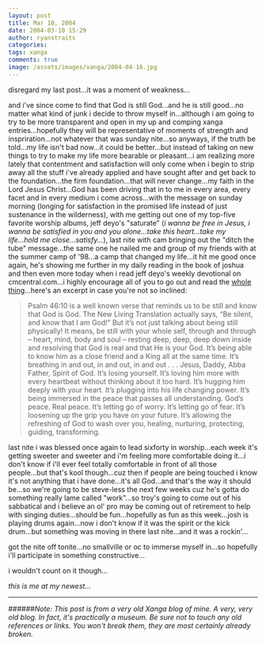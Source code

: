```yaml
---
layout: post
title: Mar 10, 2004
date: 2004-03-10 15:29
author: ryanstraits
categories:
tags: xanga
comments: true
image: /assets/images/xanga/2004-04-16.jpg
---
```

disregard my last post...it was a moment of weakness...

<!-- break -->

and i've since come to find that God is still God...and he is still good...no matter what kind of junk i decide to throw myself in...although i am going to try to be more transparent and open in my up and comping xanga entries...hopefully they will be representative of moments of strength and inspriration...not whatever that was sunday nite...so anyways, if the truth be told...my life isn't bad now...it could be better...but instead of taking on new things to try to make my life more bearable or pleasant...i am realizing more lately that contentment and satisfaction will only come when i begin to strip away all the stuff i've already applied and have sought after and get back to the foundation...the firm foundation...that will never change...my faith in the Lord Jesus Christ...God has been driving that in to me in every area, every facet and in every medium i come across...with the message on sunday morning (longing for satisfaction in the promised life instead of just sustenance in the wilderness), with me getting out one of my top-five favorite worship albums, jeff deyo's "saturate" (<em>i wanna be free in Jesus, i wanna be satisfied in you and you alone...take this heart...take my life...hold me close...satisfy...</em>), last nite with cam bringing out the "ditch the tube" message...the same one he nailed me and group of my friends with at the summer camp of '98...a camp that changed my life...it hit me good once again, he's showing me further in my daily reading in the book of joshua and then even more today when i read jeff deyo's weekly devotional on cmcentral.com...i highly encourage all of you to go out and read the <a href="http://www.cmcentral.com/devo/2.html" target="_blank">whole thing</a>...here's an excerpt in case you're not so inclined:

<!-- break -->

>Psalm 46:10 is a well known verse that reminds us to be still and know that God is God. The New Living Translation actually says, “Be silent, and know that I am God!” But it’s not just talking about being still physically! It means, be still with your whole self, through and through – heart, mind, body and soul – resting deep, deep, deep down inside and resolving that God is real and that He is your God. It’s being able to know him as a close friend and a King all at the same time. It’s breathing in and out, in and out, in and out . . . Jesus, Daddy, Abba Father, Spirit of God. It’s losing yourself. It’s loving him more with every heartbeat without thinking about it too hard. It’s hugging him deeply with your heart. It’s plugging into his life changing power. It’s being immersed in the peace that passes all understanding. God’s peace. Real peace. It’s letting go of worry. It’s letting go of fear. It’s loosening up the grip you have on your future. It’s allowing the refreshing of God to wash over you, healing, nurturing, protecting, guiding, transforming.

last nite i was blessed once again to lead sixforty in worship...each week it's getting sweeter and sweeter and i'm feeling more comfortable doing it...i don't know if i'll ever feel totally comfortable in front of all those people...but that's kool though...cuz then if people are being touched i know it's not anything that i have done...it's all God...and that's the way it should be...so we're going to be steve-less the next few weeks cuz he's gotta do something really lame called "work"...so troy's going to come out of his sabbatical and i believe an ol' pro may be coming out of retirement to help with singing duties...should be fun...hopefully as fun as this week...josh is playing drums again...now i don't know if it was the spirit or the kick drum...but something was moving in there last nite...and it was a rockin'...

got the nite off tonite...no smallville or oc to immerse myself in...so hopefully i'll participate in something constructive...

i wouldn't count on it though...

<em>this is me at my newest...</em>

---

######*Note: This post is from a very old Xanga blog of mine. A very, very old blog. In fact, it's practically a museum. Be sure not to touch any old references or links. You won't break them, they are most certainly already broken.*